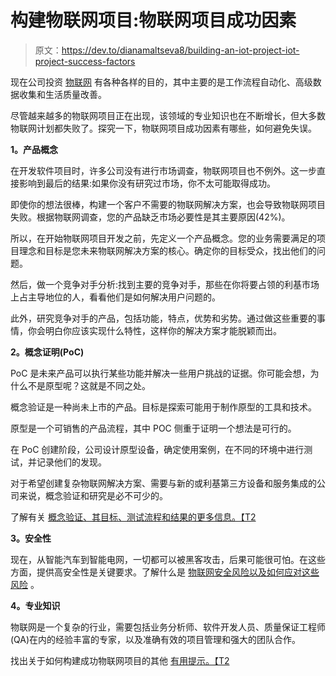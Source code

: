 # 构建物联网项目:物联网项目成功因素

> 原文：<https://dev.to/dianamaltseva8/building-an-iot-project-iot-project-success-factors>

现在公司投资 [物联网](https://www.i-scoop.eu/internet-of-things-guide/) 有各种各样的目的，其中主要的是工作流程自动化、高级数据收集和生活质量改善。

尽管越来越多的物联网项目正在出现，该领域的专业知识也在不断增长，但大多数物联网计划都失败了。探究一下，物联网项目成功因素有哪些，如何避免失误。

**1。产品概念**

在开发软件项目时，许多公司没有进行市场调查，物联网项目也不例外。这一步直接影响到最后的结果:如果你没有研究过市场，你不太可能取得成功。

即使你的想法很棒，构建一个客户不需要的物联网解决方案，也会导致物联网项目失败。根据物联网调查，您的产品缺乏市场必要性是其主要原因(42%)。

所以，在开始物联网项目开发之前，先定义一个产品概念。您的业务需要满足的项目理念和目标是您未来物联网解决方案的核心。确定你的目标受众，找出他们的问题。

然后，做一个竞争对手分析:找到主要的竞争对手，那些在你将要占领的利基市场上占主导地位的人，看看他们是如何解决用户问题的。

此外，研究竞争对手的产品，包括功能，特点，优势和劣势。通过做这些重要的事情，你会明白你应该实现什么特性，这样你的解决方案才能脱颖而出。

**2。概念证明(PoC)**

PoC 是未来产品可以执行某些功能并解决一些用户挑战的证据。你可能会想，为什么不是原型呢？这就是不同之处。

概念验证是一种尚未上市的产品。目标是探索可能用于制作原型的工具和技术。

原型是一个可销售的产品流程，其中 POC 侧重于证明一个想法是可行的。

在 PoC 创建阶段，公司设计原型设备，确定使用案例，在不同的环境中进行测试，并记录他们的发现。

对于希望创建复杂物联网解决方案、需要与新的或利基第三方设备和服务集成的公司来说，概念验证和研究是必不可少的。

了解有关 [概念验证、其目标、测试流程和结果的更多信息。【T2](https://software.intel.com/en-us/blogs/2016/03/04/building-a-proof-of-concept-on-intel-iot-architecture)

**3。安全性**

现在，从智能汽车到智能电网，一切都可以被黑客攻击，后果可能很可怕。在这些方面，提供高安全性是关键要求。了解什么是 [物联网安全风险以及如何应对这些风险](https://smartym.pro/blog/should-companies-invest-in-the-internet-of-things-despite-security-risks/) 。

**4。专业知识**

物联网是一个复杂的行业，需要包括业务分析师、软件开发人员、质量保证工程师(QA)在内的经验丰富的专家，以及准确有效的项目管理和强大的团队合作。

找出关于如何构建成功物联网项目的其他 [有用提示。【T2](https://smartym.pro/blog/iot-application-development-what-are-the-factors-of-iot-project-success/)